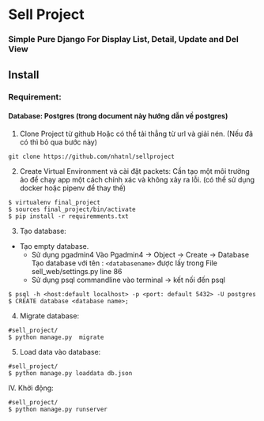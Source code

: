 # Sell Project

### Simple Pure Django For Display List, Detail, Update and Del View

## Install
### Requirement: 
#### Database: Postgres (trong document này hướng dẫn về postgres)

1. Clone Project từ github
Hoặc có thể tải thẳng từ url và giải nén. (Nếu đã có thì bỏ qua bước này)

`git clone https://github.com/nhatnl/sellproject`

2. Create Virtual Environment và cài đặt packets:
Cần tạo một môi trường ảo để chạy app một cách chính xác và không xảy ra lỗi.
(có thể sử dụng docker hoặc pipenv để thay thế)

```
$ virtualenv final_project
$ sources final_project/bin/activate
$ pip install -r requiremments.txt
```

3. Tạo database:
  * Tạo empty database.
    * Sử dụng pgadmin4
      Vào Pgadmin4 -> Object -> Create -> Database
      Tạo database với tên : `<databasename>` được lấy trong File sell_web/settings.py line 86
    * Sử dụng psql commandline
      vào terminal -> kết nối đến psql
```
$ psql -h <host:default localhost> -p <port: default 5432> -U postgres
$ CREATE database <database name>; 
 ```

4. Migrate database:

```
#sell_project/
$ python manage.py  migrate
```

5. Load data vào database:
```
#sell_project/
$ python manage.py loaddata db.json
```
IV.    Khởi động:

```
#sell_project/
$ python manage.py runserver
```



